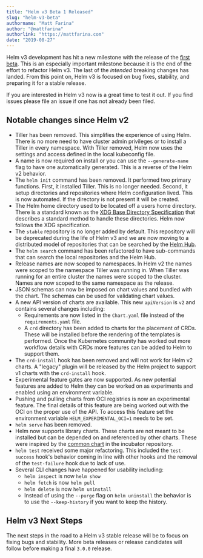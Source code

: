 ```yaml
---
title: "Helm v3 Beta 1 Released"
slug: "helm-v3-beta"
authorname: "Matt Farina"
author: "@mattfarina"
authorlink: "https://mattfarina.com"
date: "2019-08-27"
---
```


Helm v3 development has hit a new milestone with the release of the [first beta](https://github.com/helm/helm/releases/tag/v3.0.0-beta.1). This is an especially important milestone because it is the end of the effort to refactor Helm v3. The last of the _intended_ breaking changes has landed. From this point on, Helm v3 is focused on bug fixes, stability, and preparing it for a stable release.

If you are interested in Helm v3 now is a great time to test it out. If you find issues please file an issue if one has not already been filed.

## Notable changes since Helm v2

* Tiller has been removed. This simplifies the experience of using Helm. There is no more need to have cluster admin privileges or to install a Tiller in every namespace. With Tiller removed, Helm now uses the settings and access defined in the local kubeconfig file.
* A name is now required on install or you can use the `--generate-name` flag to have one automatically generated. This is a reverse of the Helm v2 behavior.
* The `helm init` command has been removed. It performed two primary functions. First, it installed Tiller. This is no longer needed. Second, it setup directories and repositories where Helm configuration lived. This is now automated. If the directory is not present it will be created.
* The Helm home directory used to be located off a users home directory. There is a standard known as the [XDG Base Directory Specification](https://standards.freedesktop.org/basedir-spec/basedir-spec-latest.html) that describes a standard method to handle these directories. Helm now follows the XDG specification.
* The `stable` repository is no longer added by default. This repository will be deprecated during the life of Helm v3 and we are now moving to a distributed model of repositories that can be searched by the [Helm Hub](https://hub.helm.sh).
* The `helm search` command has been refactored to have sub-commands that can search the local repositories and the Helm Hub.
* Release names are now scoped to namespaces. In Helm v2 the names were scoped to the namespace Tiller was running in. When Tiller was running for an entire cluster the names were scoped to the cluster. Names are now scoped to the same namespace as the release.
* JSON schemas can now be imposed on chart values and bundled with the chart. The schemas can be used for validating chart values.
* A new API version of charts are available. This new `apiVersion` is `v2` and contains several changes including:
  * Requirements are now listed in the `Chart.yaml` file instead of the `requirements.yaml` file.
  * A `crd` directory has been added to charts for the placement of CRDs. These will be installed before the rendering of the templates is performed. Once the Kubernetes community has worked out more workflow details with CRDs more features can be added to Helm to support them.
* The `crd-install` hook has been removed and will not work for Helm v2 charts. A "legacy" plugin will be released by the Helm project to support v1 charts with the `crd-install` hook.
* Experimental feature gates are now supported. As new potential features are added to Helm they can be worked on as experiments and enabled using an environment variable.
* Pushing and pulling charts from OCI registries is now an experimental feature. The final details of this feature are being worked out with the OCI on the proper use of the API. To access this feature set the environment variable `HELM_EXPERIMENTAL_OCI=1` needs to be set.
* `helm serve` has been removed.
* Helm now supports library charts. These charts are not meant to be installed but can be depended on and referenced by other charts. These were inspired by the [common chart](https://github.com/helm/charts/tree/master/incubator/common) in the incubator repository.
* `helm test` received some major refactoring. This included the `test-success` hook's behavior coming in line with other hooks and the removal of the `test-failure` hook due to lack of use.
* Several CLI changes have happened for usability including:
  * `helm inspect` is now `helm show`
  * `helm fetch` is now `helm pull`
  * `helm delete` is now `helm uninstall`
  * Instead of using the `--purge` flag on `helm uninstall` the behavior is to use the `--keep-history` if you want to keep the history.

## Helm v3 Next Steps

The next steps in the road to a Helm v3 stable release will be to focus on fixing bugs and stability. More beta releases or release candidates will follow before making a final `3.0.0` release.
